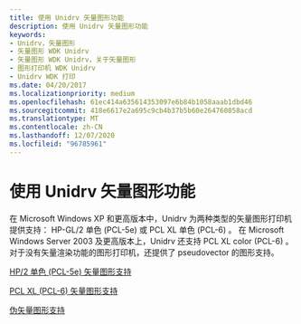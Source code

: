 ```yaml
---
title: 使用 Unidrv 矢量图形功能
description: 使用 Unidrv 矢量图形功能
keywords:
- Unidrv，矢量图形
- 矢量图形 WDK Unidrv
- 矢量图形 WDK Unidrv，关于矢量图形
- 图形打印机 WDK Unidrv
- Unidrv WDK 打印
ms.date: 04/20/2017
ms.localizationpriority: medium
ms.openlocfilehash: 61ec414a635614353097e6b84b1058aaab1dbd46
ms.sourcegitcommit: 418e6617e2a695c9cb4b37b5b60e264760858acd
ms.translationtype: MT
ms.contentlocale: zh-CN
ms.lasthandoff: 12/07/2020
ms.locfileid: "96785961"
---
```

# <a name="using-unidrv-vector-graphics-capabilities"></a>使用 Unidrv 矢量图形功能





在 Microsoft Windows XP 和更高版本中，Unidrv 为两种类型的矢量图形打印机提供支持： HP-GL/2 单色 (PCL-5e) 或 PCL XL 单色 (PCL-6) 。 在 Microsoft Windows Server 2003 及更高版本上，Unidrv 还支持 PCL XL color (PCL-6) 。 对于没有矢量渲染功能的图形打印机，还提供了 pseudovector 的图形支持。

[HP/2 单色 (PCL-5e) 矢量图形支持](hp-gl-2-monochrome--pcl-5e--vector-graphics-support.md)

[PCL XL (PCL-6) 矢量图形支持](pcl-xl--pcl-6--vector-graphics-support.md)

[伪矢量图形支持](pseudo-vector-graphics-support.md)

 

 




